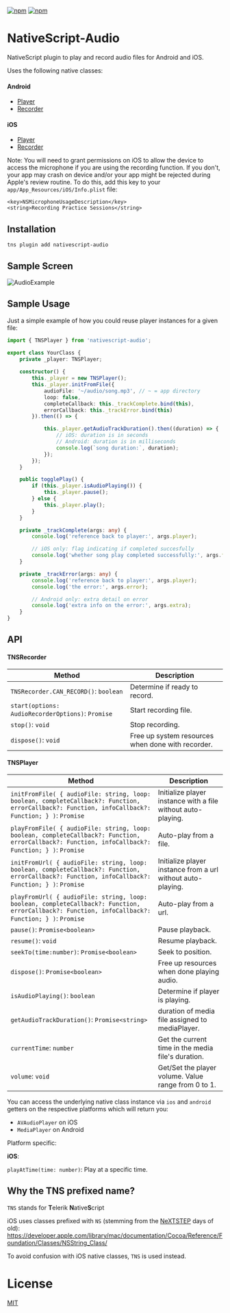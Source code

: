 [![npm](https://img.shields.io/npm/v/nativescript-audio.svg)](https://www.npmjs.com/package/nativescript-audio)
[![npm](https://img.shields.io/npm/dt/nativescript-audio.svg?label=npm%20downloads)](https://www.npmjs.com/package/nativescript-audio)

# NativeScript-Audio
NativeScript plugin to play and record audio files for Android and iOS.

Uses the following native classes:

#### Android

* [Player](http://developer.android.com/reference/android/media/MediaPlayer.html)
* [Recorder](http://developer.android.com/reference/android/media/MediaRecorder.html)

#### iOS

* [Player](https://developer.apple.com/library/ios/documentation/AVFoundation/Reference/AVAudioPlayerClassReference/)
* [Recorder](https://developer.apple.com/library/ios/documentation/AVFoundation/Reference/AVAudioRecorder_ClassReference/)

Note: You will need to grant permissions on iOS to allow the device to access the microphone if you are using the recording function. If you don't, your app may crash on device and/or your app might be rejected during Apple's review routine. To do this, add this key to your `app/App_Resources/iOS/Info.plist` file:

```
<key>NSMicrophoneUsageDescription</key>
<string>Recording Practice Sessions</string>
```

## Installation
`tns plugin add nativescript-audio`

## Sample Screen

![AudioExample](screens/audiosample.gif)

## Sample Usage

Just a simple example of how you could reuse player instances for a given file:

``` typescript
import { TNSPlayer } from 'nativescript-audio';

export class YourClass {
	private _player: TNSPlayer;
	
	constructor() {
		this._player = new TNSPlayer();
		this._player.initFromFile({
			audioFile: '~/audio/song.mp3', // ~ = app directory
			loop: false,
			completeCallback: this._trackComplete.bind(this),
			errorCallback: this._trackError.bind(this)
		}).then(() => {

			this._player.getAudioTrackDuration().then((duration) => {
				// iOS: duration is in seconds
				// Android: duration is in milliseconds
				console.log(`song duration:`, duration);
			});
		});
	}

	public togglePlay() {
		if (this._player.isAudioPlaying()) {
			this._player.pause();
		} else {
			this._player.play();
		}
	}

	private _trackComplete(args: any) {
		console.log('reference back to player:', args.player);

		// iOS only: flag indicating if completed succesfully
		console.log('whether song play completed successfully:', args.flag);
	}

	private _trackError(args: any) {
		console.log('reference back to player:', args.player);
		console.log('the error:', args.error);

		// Android only: extra detail on error
		console.log('extra info on the error:', args.extra);
	}
}

```

## API

#### TNSRecorder

Method |  Description
-------- | ---------
`TNSRecorder.CAN_RECORD()`: `boolean` | Determine if ready to record.
`start(options: AudioRecorderOptions)`: `Promise` | Start recording file.
`stop()`: `void` | Stop recording.
`dispose()`: `void` | Free up system resources when done with recorder.

#### TNSPlayer

Method |  Description
-------- | ---------
`initFromFile( { audioFile: string, loop: boolean, completeCallback?: Function, errorCallback?: Function, infoCallback?: Function; } )`: `Promise` | Initialize player instance with a file without auto-playing.
`playFromFile( { audioFile: string, loop: boolean, completeCallback?: Function, errorCallback?: Function, infoCallback?: Function; } )`: `Promise` | Auto-play from a file.
`initFromUrl( { audioFile: string, loop: boolean, completeCallback?: Function, errorCallback?: Function, infoCallback?: Function; } )`: `Promise` | Initialize player instance from a url without auto-playing.
`playFromUrl( { audioFile: string, loop: boolean, completeCallback?: Function, errorCallback?: Function, infoCallback?: Function; } )`: `Promise` | Auto-play from a url.
`pause()`: `Promise<boolean>` | Pause playback.
`resume()`: `void` | Resume playback.
`seekTo(time:number)`: `Promise<boolean>` | Seek to position.
`dispose()`: `Promise<boolean>` | Free up resources when done playing audio.
`isAudioPlaying()`: `boolean` | Determine if player is playing.
`getAudioTrackDuration()`: `Promise<string>` | duration of media file assigned to mediaPlayer.
`currentTime`: `number` | Get the current time in the media file's duration.
`volume`: `void` | Get/Set the player volume. Value range from 0 to 1.

You can access the underlying native class instance via `ios` and `android` getters on the respective platforms which will return you:

* `AVAudioPlayer` on iOS
* `MediaPlayer` on Android

Platform specific:

**iOS**:

`playAtTime(time: number)`: Play at a specific time.

## Why the TNS prefixed name?

`TNS` stands for **T**elerik **N**ative**S**cript

iOS uses classes prefixed with `NS` (stemming from the [NeXTSTEP](https://en.wikipedia.org/wiki/NeXTSTEP) days of old):
https://developer.apple.com/library/mac/documentation/Cocoa/Reference/Foundation/Classes/NSString_Class/

To avoid confusion with iOS native classes, `TNS` is used instead.

# License

[MIT](/LICENSE)
